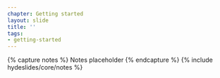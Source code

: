 ```yaml
---
chapter: Getting started
layout: slide
title: ''
tags:
- getting-started
---
```


{% capture notes %}
Notes placeholder
{% endcapture %}
{% include hydeslides/core/notes %}
